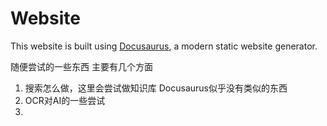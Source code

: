 # Website

This website is built using [Docusaurus](https://docusaurus.io/), a modern static website generator.

随便尝试的一些东西
主要有几个方面
1. 搜索怎么做，这里会尝试做知识库 Docusaurus似乎没有类似的东西
3. OCR对AI的一些尝试
4. 
